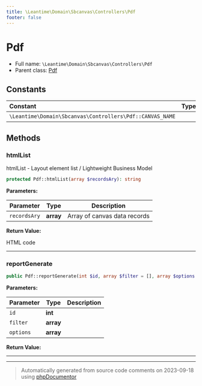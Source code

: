 ```yaml
---
title: \Leantime\Domain\Sbcanvas\Controllers\Pdf
footer: false
---
```


# Pdf





* Full name: `\Leantime\Domain\Sbcanvas\Controllers\Pdf`
* Parent class: [Pdf](../../../../../classes.md)



## Constants

| Constant | Type | Value |
|:---      |:---  |:---   |
|`\Leantime\Domain\Sbcanvas\Controllers\Pdf::CANVAS_NAME`||&#039;sb&#039;|

## Methods

### htmlList

htmlList - Layout element list / Lightweight Business Model

```php
protected Pdf::htmlList(array $recordsAry): string
```








**Parameters:**

| Parameter | Type | Description |
|-----------|------|-------------|
| `recordsAry` | **array** | Array of canvas data records |


**Return Value:**

HTML code



---
### reportGenerate



```php
public Pdf::reportGenerate(int $id, array $filter = [], array $options = []): string
```








**Parameters:**

| Parameter | Type | Description |
|-----------|------|-------------|
| `id` | **int** |  |
| `filter` | **array** |  |
| `options` | **array** |  |


**Return Value:**





---


---
> Automatically generated from source code comments on 2023-09-18 using [phpDocumentor](http://www.phpdoc.org/)
